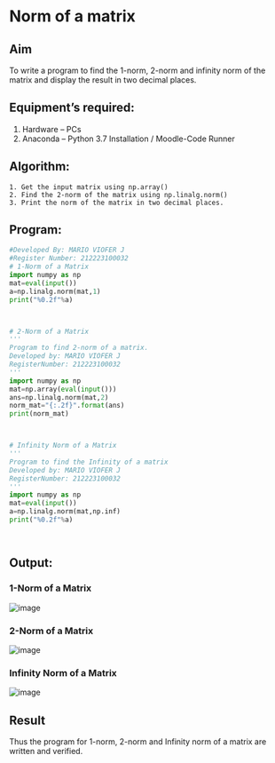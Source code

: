 # Norm of a matrix
## Aim
To write a program to find the 1-norm, 2-norm and infinity norm of the matrix and display the result in two decimal places.
## Equipment’s required:
1.	Hardware – PCs
2.	Anaconda – Python 3.7 Installation / Moodle-Code Runner
## Algorithm:
	1. Get the input matrix using np.array()   
    2. Find the 2-norm of the matrix using np.linalg.norm()
	3. Print the norm of the matrix in two decimal places.
## Program:
```Python
#Developed By: MARIO VIOFER J
#Register Number: 212223100032
# 1-Norm of a Matrix
import numpy as np
mat=eval(input())
a=np.linalg.norm(mat,1)
print("%0.2f"%a)



# 2-Norm of a Matrix
'''
Program to find 2-norm of a matrix.
Developed by: MARIO VIOFER J
RegisterNumber: 212223100032
'''
import numpy as np
mat=np.array(eval(input()))
ans=np.linalg.norm(mat,2)
norm_mat="{:.2f}".format(ans)
print(norm_mat)



# Infinity Norm of a Matrix
'''
Program to find the Infinity of a matrix 
Developed by: MARIO VIOFER J
RegisterNumber: 212223100032
'''
import numpy as np
mat=eval(input())
a=np.linalg.norm(mat,np.inf)
print("%0.2f"%a)




```
## Output:
### 1-Norm of a Matrix
![image](https://github.com/Mario-Viofer-J/Norm-of-a-matrix/assets/144979232/e80ac836-3548-43dc-a0aa-cc5b1ccbe4ad)

### 2-Norm of a Matrix
![image](https://github.com/Mario-Viofer-J/Norm-of-a-matrix/assets/144979232/e9d20f4f-2fbd-4da2-bef3-50df40d584ed)

### Infinity Norm of a Matrix
![image](https://github.com/Mario-Viofer-J/Norm-of-a-matrix/assets/144979232/1e3bcb79-8f65-49a4-b215-5311c50d5c5c)


## Result
Thus the program for 1-norm, 2-norm and Infinity norm of a matrix are written and verified.
